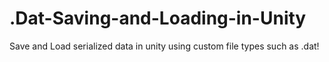# .Dat-Saving-and-Loading-in-Unity
Save and Load serialized data in unity using custom file types such as .dat!
